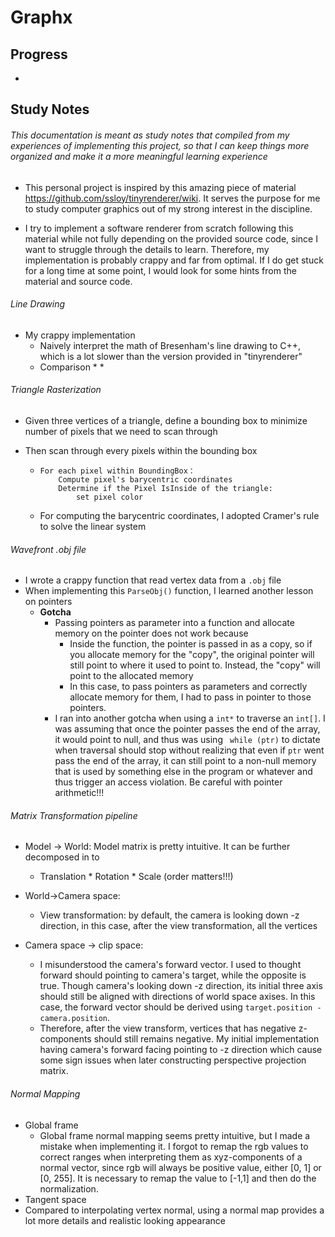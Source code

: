 #  Graphx

## Progress
* 

##  Study Notes

######  This documentation is meant as study notes that compiled from my experiences of implementing this project, so that I can keep things more organized and make it a more meaningful learning experience

* This personal project is inspired by this amazing piece of material https://github.com/ssloy/tinyrenderer/wiki. It serves the purpose for me to study computer graphics out of my strong interest in the discipline.

* I try to implement a software renderer from scratch following this material while not fully depending on the provided source code, since I want to struggle through the details to learn. Therefore, my implementation is probably crappy and far from optimal. If I do get stuck for a long time at some point, I would look for some hints from the material and source code.

######  Line Drawing

* My crappy implementation
  * Naively interpret the math of Bresenham's line drawing to C++, which is a lot slower than the version provided in "tinyrenderer"
  * Comparison
    * 
    * 

###### Triangle Rasterization

* Given three vertices of a triangle, define a bounding box to minimize number of pixels that we need to scan through

* Then scan through every pixels within the bounding box

  * ```pseudocode
    For each pixel within BoundingBox：
    	Compute pixel's barycentric coordinates
    	Determine if the Pixel IsInside of the triangle:
    		set pixel color
    ```

  * For computing the barycentric coordinates, I adopted Cramer's rule to solve the linear system

###### Wavefront .obj file

* I wrote a crappy function that read vertex data from a `.obj` file
* When implementing this `ParseObj()` function, I learned another lesson on pointers
  * **Gotcha**
    * Passing pointers as parameter into a function and allocate memory on the pointer does not work because
      * Inside the function, the pointer is passed in as a copy, so if you allocate memory for the "copy", the original pointer will still point to where it used to point to. Instead, the "copy" will point to the allocated memory
      * In this case, to pass pointers as parameters and correctly allocate memory for them, I had to pass in pointer to those pointers.
    * I ran into another gotcha when using a `int*` to traverse an `int[]`. I was assuming that once the pointer passes the end of the array, it would point to null, and thus was using ``` while (ptr)``` to dictate when traversal should stop without realizing that even if `ptr` went pass the end of the array, it can still point to a non-null memory that is used by something else in the program or whatever and thus trigger an access violation. Be careful with pointer arithmetic!!!  

###### Matrix Transformation pipeline

* Model -> World: Model matrix is pretty intuitive. It can be further decomposed in to 
  * Translation * Rotation *  Scale (order matters!!!)

* World->Camera space:
  * View transformation: by default, the camera is looking down -z direction, in this case, after the view transformation, all the vertices 
* Camera space -> clip space:
    * I misunderstood the camera's forward vector. I used to thought forward should pointing to camera's target, while the opposite is true. Though camera's looking down -z direction, its initial three axis should still be aligned with directions of world space axises. In this case, the forward vector should be derived using ```target.position - camera.position```. 
    * Therefore, after the view transform, vertices that has negative z-components should still remains negative. My initial implementation having camera's forward facing pointing to -z direction which cause some sign issues when later constructing perspective projection matrix.
###### Normal Mapping

* Global frame
  * Global frame normal mapping seems pretty intuitive, but I made a mistake when implementing it. I forgot to remap the rgb values to correct ranges when interpreting them as xyz-components of a normal vector, since rgb will always be positive value, either [0, 1] or [0, 255]. It is necessary to remap the value to [-1,1] and then do the normalization.
* Tangent space
* Compared to interpolating vertex normal, using a normal map provides a lot more details and realistic looking appearance